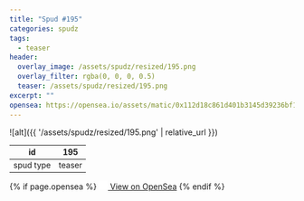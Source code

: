 ```yaml
---
title: "Spud #195"
categories: spudz
tags:
  - teaser
header:
  overlay_image: /assets/spudz/resized/195.png
  overlay_filter: rgba(0, 0, 0, 0.5)
  teaser: /assets/spudz/resized/195.png
excerpt: ""
opensea: https://opensea.io/assets/matic/0x112d18c861d401b3145d39236bf149f01e18beed/195
---
```

![alt]({{ '/assets/spudz/resized/195.png' | relative_url }})

| id | 195 |
|-|-|
| spud type | teaser |

{% if page.opensea %}
<a href="{{page.opensea}}" class="btn btn--info" onclick="window.open(this.href, '_blank'); return false;"><img src="/assets/images/opensea.svg" width="16px"><span>  View on OpenSea</span></a>
{% endif %}
